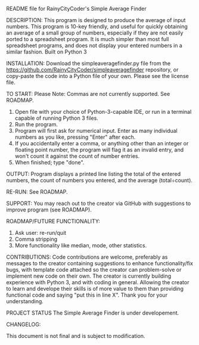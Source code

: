 README file for RainyCityCoder's Simple Average Finder

DESCRIPTION:
This program is designed to produce the average of input numbers. This program is 10-key friendly, and useful for quickly obtaining an average of a small group of numbers, especially if they are not easily ported to a spreadsheet program. It is much simpler than most full spreadsheet programs, and does not display your entered numbers in a similar fashion.
Built on Python 3

INSTALLATION:
Download the simpleaveragefinder.py file from the https://github.com/RainyCityCoder/simpleaveragefinder repository, or copy-paste the code into a Python file of your own. Please see the license file.

TO START:
Please Note: Commas are not currently supported. See ROADMAP.
1) Open file with your choice of Python-3-capable IDE, or run in a terminal capable of running Python 3 files. 
2) Run the program.
3) Program will first ask for numerical input. Enter as many individual numbers as you like, pressing "Enter" after each.
4) If you accidentally enter a comma, or anything other than an integer or floating point number, the program will flag it as an invalid entry, and won't count it against the count of number entries. 
5) When finished; type "done".

OUTPUT:
Program displays a printed line listing the total of the entered numbers, the count of numbers you entered, and the average (total÷count).

RE-RUN:
See ROADMAP.
  
SUPPORT:
You may reach out to the creator via GitHub with suggestions to improve program (see ROADMAP).

ROADMAP/FUTURE FUNCTIONALITY:
1) Ask user: re-run/quit
2) Comma stripping
3) More functionality like median, mode, other statistics.

CONTRIBUTIONS:
Code contributions are welcome, preferably as messages to the creator containing suggestions to enhance functionality/fix bugs, with template code attached so the creator can problem-solve or implement new code on their own. The creator is currently building experience with Python 3, and with coding in general. Allowing the creator to learn and develope their skills is of more value to them than providing functional code and saying "put this in line X". Thank you for your understanding.

PROJECT STATUS
The Simple Average Finder is under developement. 

CHANGELOG:



This document is not final and is subject to modification. 
